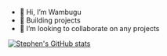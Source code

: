 
- 👋 Hi, I’m Wambugu
- 🌱 Building projects
- 💞️ I’m looking to collaborate on any projects 


[![Stephen's GitHub stats](https://github-readme-stats.vercel.app/api?username=wambug)](https://github.com/wambug/github-readme-stats)


<!--Wambug/Wambug is a ✨ special ✨ repository because its `README.md` (this file) appears on your GitHub profile.
You can click the Preview link to take a look at your changes.--!>


